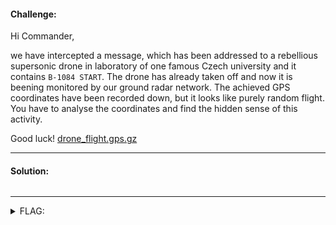 #### Challenge:

Hi Commander,

we have intercepted a message, which has been addressed to a rebellious supersonic drone in laboratory of one famous Czech university and it contains `B-1084 START`. The drone has already taken off and now it is beening monitored by our ground radar network. The achieved GPS coordinates have been recorded down, but it looks like purely random flight. You have to analyse the coordinates and find the hidden sense of this activity.

Good luck! [drone_flight.gps.gz](./drone_flight.gps.gz ":ignore")

---

#### Solution:

```bash

```

---

<details><summary>FLAG:</summary>

```

```

</details>
